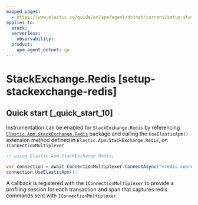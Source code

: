```yaml
---
mapped_pages:
  - https://www.elastic.co/guide/en/apm/agent/dotnet/current/setup-stackexchange-redis.html
applies_to:
  stack:
  serverless:
    observability:
  product:
    apm_agent_dotnet: ga
---
```


# StackExchange.Redis [setup-stackexchange-redis]


## Quick start [_quick_start_10]

Instrumentation can be enabled for `StackExchange.Redis` by referencing [`Elastic.Apm.StackExchange.Redis`](https://www.nuget.org/packages/Elastic.Apm.StackExchange.Redis) package and calling the `UseElasticApm()` extension method defined in `Elastic.Apm.StackExchange.Redis`, on `IConnectionMultiplexer`

```csharp
// using Elastic.Apm.StackExchange.Redis;

var connection = await ConnectionMultiplexer.ConnectAsync("<redis connection>");
connection.UseElasticApm();
```

A callback is registered with the `IConnectionMultiplexer` to provide a profiling session for each transaction and span that captures redis commands sent with `IConnectionMultiplexer`.


